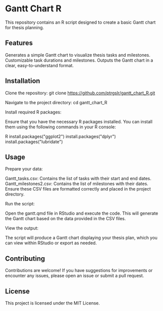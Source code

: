 # Gantt Chart R
This repository contains an R script designed to create a basic Gantt chart for thesis planning.

## Features
Generates a simple Gantt chart to visualize thesis tasks and milestones.
Customizable task durations and milestones.
Outputs the Gantt chart in a clear, easy-to-understand format.

## Installation
Clone the repository:
git clone https://github.com/ptrgslr/gantt_chart_R.git

Navigate to the project directory:
cd gantt_chart_R

Install required R packages:

Ensure that you have the necessary R packages installed. You can install them using the following commands in your R console:

R
install.packages("ggplot2")
install.packages("dplyr")
install.packages("lubridate")

## Usage
Prepare your data:

Gantt_tasks.csv: Contains the list of tasks with their start and end dates.
Gantt_milestones2.csv: Contains the list of milestones with their dates.
Ensure these CSV files are formatted correctly and placed in the project directory.

Run the script:

Open the gantt.qmd file in RStudio and execute the code. This will generate the Gantt chart based on the data provided in the CSV files.

View the output:

The script will produce a Gantt chart displaying your thesis plan, which you can view within RStudio or export as needed.

## Contributing
Contributions are welcome! If you have suggestions for improvements or encounter any issues, please open an issue or submit a pull request.

## License
This project is licensed under the MIT License.

